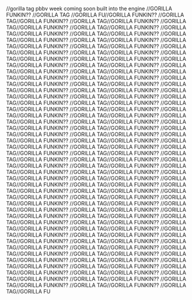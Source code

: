 //gorilla tag pbbv week coming soon built into the engine
//GORILLA FUNKIN??
//GORILLA TAG
//GORILLA FU//GORILLA FUNKIN??
//GORILLA TAG//GORILLA FUNKIN??
//GORILLA TAG//GORILLA FUNKIN??
//GORILLA TAG//GORILLA FUNKIN??
//GORILLA TAG//GORILLA FUNKIN??
//GORILLA TAG//GORILLA FUNKIN??
//GORILLA TAG//GORILLA FUNKIN??
//GORILLA TAG//GORILLA FUNKIN??
//GORILLA TAG//GORILLA FUNKIN??
//GORILLA TAG//GORILLA FUNKIN??
//GORILLA TAG//GORILLA FUNKIN??
//GORILLA TAG//GORILLA FUNKIN??
//GORILLA TAG//GORILLA FUNKIN??
//GORILLA TAG//GORILLA FUNKIN??
//GORILLA TAG//GORILLA FUNKIN??
//GORILLA TAG//GORILLA FUNKIN??
//GORILLA TAG//GORILLA FUNKIN??
//GORILLA TAG//GORILLA FUNKIN??
//GORILLA TAG//GORILLA FUNKIN??
//GORILLA TAG//GORILLA FUNKIN??
//GORILLA TAG//GORILLA FUNKIN??
//GORILLA TAG//GORILLA FUNKIN??
//GORILLA TAG//GORILLA FUNKIN??
//GORILLA TAG//GORILLA FUNKIN??
//GORILLA TAG//GORILLA FUNKIN??
//GORILLA TAG//GORILLA FUNKIN??
//GORILLA TAG//GORILLA FUNKIN??
//GORILLA TAG//GORILLA FUNKIN??
//GORILLA TAG//GORILLA FUNKIN??
//GORILLA TAG//GORILLA FUNKIN??
//GORILLA TAG//GORILLA FUNKIN??
//GORILLA TAG//GORILLA FUNKIN??
//GORILLA TAG//GORILLA FUNKIN??
//GORILLA TAG//GORILLA FUNKIN??
//GORILLA TAG//GORILLA FUNKIN??
//GORILLA TAG//GORILLA FUNKIN??
//GORILLA TAG//GORILLA FUNKIN??
//GORILLA TAG//GORILLA FUNKIN??
//GORILLA TAG//GORILLA FUNKIN??
//GORILLA TAG//GORILLA FUNKIN??
//GORILLA TAG//GORILLA FUNKIN??
//GORILLA TAG//GORILLA FUNKIN??
//GORILLA TAG//GORILLA FUNKIN??
//GORILLA TAG//GORILLA FUNKIN??
//GORILLA TAG//GORILLA FUNKIN??
//GORILLA TAG//GORILLA FUNKIN??
//GORILLA TAG//GORILLA FUNKIN??
//GORILLA TAG//GORILLA FUNKIN??
//GORILLA TAG//GORILLA FUNKIN??
//GORILLA TAG//GORILLA FUNKIN??
//GORILLA TAG//GORILLA FUNKIN??
//GORILLA TAG//GORILLA FUNKIN??
//GORILLA TAG//GORILLA FUNKIN??
//GORILLA TAG//GORILLA FUNKIN??
//GORILLA TAG//GORILLA FUNKIN??
//GORILLA TAG//GORILLA FUNKIN??
//GORILLA TAG//GORILLA FUNKIN??
//GORILLA TAG//GORILLA FUNKIN??
//GORILLA TAG//GORILLA FUNKIN??
//GORILLA TAG//GORILLA FUNKIN??
//GORILLA TAG//GORILLA FUNKIN??
//GORILLA TAG//GORILLA FUNKIN??
//GORILLA TAG//GORILLA FUNKIN??
//GORILLA TAG//GORILLA FUNKIN??
//GORILLA TAG//GORILLA FUNKIN??
//GORILLA TAG//GORILLA FUNKIN??
//GORILLA TAG//GORILLA FUNKIN??
//GORILLA TAG//GORILLA FUNKIN??
//GORILLA TAG//GORILLA FUNKIN??
//GORILLA TAG//GORILLA FUNKIN??
//GORILLA TAG//GORILLA FUNKIN??
//GORILLA TAG//GORILLA FUNKIN??
//GORILLA TAG//GORILLA FUNKIN??
//GORILLA TAG//GORILLA FUNKIN??
//GORILLA TAG//GORILLA FUNKIN??
//GORILLA TAG//GORILLA FUNKIN??
//GORILLA TAG//GORILLA FUNKIN??
//GORILLA TAG//GORILLA FUNKIN??
//GORILLA TAG//GORILLA FUNKIN??
//GORILLA TAG//GORILLA FUNKIN??
//GORILLA TAG//GORILLA FUNKIN??
//GORILLA TAG//GORILLA FUNKIN??
//GORILLA TAG//GORILLA FUNKIN??
//GORILLA TAG//GORILLA FUNKIN??
//GORILLA TAG//GORILLA FUNKIN??
//GORILLA TAG//GORILLA FUNKIN??
//GORILLA TAG//GORILLA FUNKIN??
//GORILLA TAG//GORILLA FU
